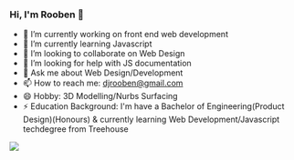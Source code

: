 ### Hi, I'm Rooben 👋

- 🔭 I’m currently working on front end web development
- 🌱 I’m currently learning Javascript
- 👯 I’m looking to collaborate on Web Design
- 🤔 I’m looking for help with JS documentation
- 💬 Ask me about Web Design/Development
- 📫 How to reach me: djrooben@gmail.com
- 😄 Hobby: 3D Modelling/Nurbs Surfacing
- ⚡ Education Background: I'm have a Bachelor of Engineering(Product Design)(Honours) & currently learning Web Development/Javascript techdegree from Treehouse

<img src="https://github-readme-stats.vercel.app/api?username=rooben-s&&show_icons=true&title_color=ecf4f3&icon_color=5ff4ee&text_color=d3d4d8&bg_color=1989ac">

